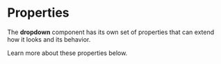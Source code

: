 # Properties

The **dropdown** component has its own set of properties that can extend how it looks and its behavior. 

Learn more about these properties below.